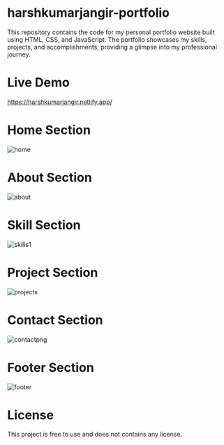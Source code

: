 # harshkumarjangir-portfolio
This repository contains the code for my personal portfolio website built using HTML, CSS, and JavaScript. The portfolio showcases my skills, projects, and accomplishments, providing a glimpse into my professional journey.

# Live Demo
https://harshkumarjangir.netlify.app/

# Home Section
![home](https://github.com/harshkumarjangir/harshkumarjangir-portfolio/assets/108256249/14f99c0d-31af-422c-91af-6361f799f34b)
# About Section
![about](https://github.com/harshkumarjangir/harshkumarjangir-portfolio/assets/108256249/791629bf-a2a9-4fc9-b274-938c0e851d9e)
# Skill Section
![skills1](https://github.com/harshkumarjangir/harshkumarjangir-portfolio/assets/108256249/caa11ad7-c09c-4c6d-80ff-8f913375b263)
# Project Section
![projects](https://github.com/harshkumarjangir/harshkumarjangir-portfolio/assets/108256249/d3f79ec7-6d37-44f5-bd26-f31944ff7fda)
# Contact Section
![contactpng](https://github.com/harshkumarjangir/harshkumarjangir-portfolio/assets/108256249/bb330abb-aca3-4cbf-92e3-1f12840d2a51)
# Footer Section
![footer](https://github.com/harshkumarjangir/harshkumarjangir-portfolio/assets/108256249/4a6ad682-5e41-41fe-8881-8d6616fb65ec)

# License
This project is free to use and does not contains any license.
